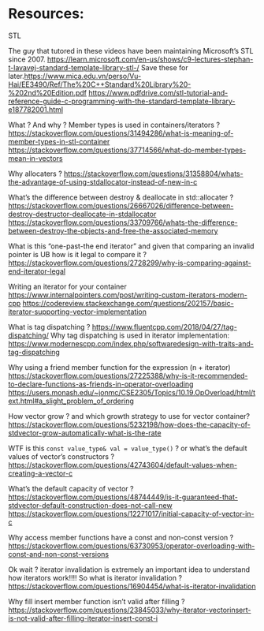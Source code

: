 
# Resources:

STL

The guy that tutored in these videos have been maintaining Microsoft’s STL since 2007.
https://learn.microsoft.com/en-us/shows/c9-lectures-stephan-t-lavavej-standard-template-library-stl-/
Save these for later.https://www.mica.edu.vn/perso/Vu-Hai/EE3490/Ref/The%20C++Standard%20Library%20-%202nd%20Edition.pdf
https://www.pdfdrive.com/stl-tutorial-and-reference-guide-c-programming-with-the-standard-template-library-e187782001.html

What ? And why ? Member types is used in containers/iterators ?
https://stackoverflow.com/questions/31494286/what-is-meaning-of-member-types-in-stl-container
https://stackoverflow.com/questions/37714566/what-do-member-types-mean-in-vectors

Why allocaters ?
https://stackoverflow.com/questions/31358804/whats-the-advantage-of-using-stdallocator-instead-of-new-in-c

What’s the difference between destroy & deallocate in std::allocater ?
https://stackoverflow.com/questions/26667026/difference-between-destroy-destructor-deallocate-in-stdallocator
https://stackoverflow.com/questions/33709766/whats-the-difference-between-destroy-the-objects-and-free-the-associated-memory

What is this “one-past-the end iterator” and given that comparing an invalid pointer is UB how is it legal to compare it ?
https://stackoverflow.com/questions/2728299/why-is-comparing-against-end-iterator-legal

Writing an iterator for your container
https://www.internalpointers.com/post/writing-custom-iterators-modern-cpp
https://codereview.stackexchange.com/questions/202157/basic-iterator-supporting-vector-implementation

What is tag dispatching ?
https://www.fluentcpp.com/2018/04/27/tag-dispatching/
Why tag dispatching is used in iterator implementation:
https://www.modernescpp.com/index.php/softwaredesign-with-traits-and-tag-dispatching

Why using a friend member function for the expression (n + iterator)
https://stackoverflow.com/questions/27225388/why-is-it-recommended-to-declare-functions-as-friends-in-operator-overloading
https://users.monash.edu/~jonmc/CSE2305/Topics/10.19.OpOverload/html/text.html#a_slight_problem_of_ordering

How vector grow ? and which growth strategy to use for vector container?
https://stackoverflow.com/questions/5232198/how-does-the-capacity-of-stdvector-grow-automatically-what-is-the-rate

WTF is this `const value_type& val = value_type()` ? or what’s the default values of vector’s constructors ?
https://stackoverflow.com/questions/42743604/default-values-when-creating-a-vector-c

What’s the default capacity of vector ?
https://stackoverflow.com/questions/48744449/is-it-guaranteed-that-stdvector-default-construction-does-not-call-new
https://stackoverflow.com/questions/12271017/initial-capacity-of-vector-in-c

Why access member functions have a const and non-const version ?
https://stackoverflow.com/questions/63730953/operator-overloading-with-const-and-non-const-versions

Ok wait ? iterator invalidation is extremely an important idea to understand how iterators work!!!! So what is iterator invalidation ?
https://stackoverflow.com/questions/16904454/what-is-iterator-invalidation

Why fill insert member function isn’t valid after filling ?
https://stackoverflow.com/questions/23845033/why-iterator-vectorinsert-is-not-valid-after-filling-iterator-insert-const-i

